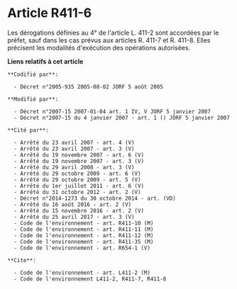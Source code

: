 # Article R411-6

Les dérogations définies au 4° de l'article L. 411-2 sont accordées par le préfet, sauf dans les cas prévus aux articles R.
411-7 et R. 411-8. Elles précisent les modalités d'exécution des opérations autorisées.

**Liens relatifs à cet article**

	**Codifié par**:

	  - Décret n°2005-935 2005-08-02 JORF 5 août 2005

	**Modifié par**:

	  - Décret n°2007-15 2007-01-04 art. 1 IV, V JORF 5 janvier 2007
	  - Décret n°2007-15 du 4 janvier 2007 - art. 1 () JORF 5 janvier 2007

	**Cité par**:

	  - Arrêté du 23 avril 2007 - art. 4 (V)
	  - Arrêté du 23 avril 2007 - art. 3 (V)
	  - Arrêté du 19 novembre 2007 - art. 6 (V)
	  - Arrêté du 19 novembre 2007 - art. 3 (V)
	  - Arrêté du 29 avril 2008 - art. 3 (V)
	  - Arrêté du 29 octobre 2009 - art. 6 (V)
	  - Arrêté du 29 octobre 2009 - art. 5 (V)
	  - Arrêté du 1er juillet 2011 - art. 6 (V)
	  - Arrêté du 31 octobre 2012 - art. 2 (V)
	  - Décret n°2014-1273 du 30 octobre 2014 - art. (VD)
	  - Arrêté du 16 août 2016 - art. 2 (V)
	  - Arrêté du 15 novembre 2016 - art. 2 (V)
	  - Arrêté du 25 avril 2017 - art. 3 (V)
	  - Code de l'environnement - art. R411-10 (M)
	  - Code de l'environnement - art. R411-11 (M)
	  - Code de l'environnement - art. R411-12 (M)
	  - Code de l'environnement - art. R411-35 (M)
	  - Code de l'environnement - art. R654-1 (V)

	**Cite**:

	  - Code de l'environnement - art. L411-2 (M)
	  - Code de l'environnement L411-2, R411-7, R411-8
